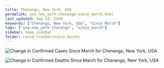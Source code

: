 ```yaml
---
title: Chenango, New York, USA
permalink: usa-new_york-chenango-since_march.html
last_updated: Sep 24, 2020
keywords: ["Chenango, New York, USA", "Since March"]
tags: ["usa-new_york-chenango", "since_march"]
sidebar: home_sidebar
folder: covid_tracker/since_march/
---
```


![Change in Confirmed Cases Since March for Chenango, New York, USA](images/graphs/usa-new_york-chenango-delta_confirmed-since_march_graph.png)

![Change in Confirmed Deaths Since March for Chenango, New York, USA](images/graphs/usa-new_york-chenango-delta_deaths-since_march_graph.png)
